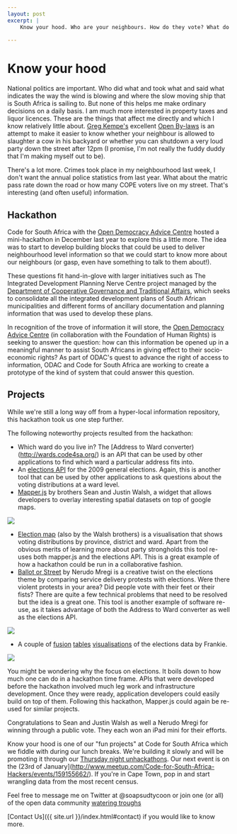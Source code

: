 ```yaml
---
layout: post
excerpt: |
    Know your hood. Who are your neighbours. How do they vote? What do they earn and what are their houses worth? Learn more about the schools in your area. How do you contact your ward councillor and what are they spending their ward allocation budgets on? Many of us don't know although the data exists. Code for South Africa hosted a mini-hackathon last year with the Open Democracy Advice centre to explore just that.
    
---
```


Know your hood
==============

National politics are important. Who did what and took what and said what indicates the way the wind is blowing and where the slow moving ship that is South Africa is sailing to. But none of this helps me make ordinary decisions on a daily basis. I am much more interested in property taxes and liquor licences. These are the things that affect me directly and which I know relatively little about. [Greg Kempe's](https://twitter.com/longhotsummer) excellent [Open By-laws](http://openbylaws.org.za) is an attempt to make it easier to know whether your neighbour is allowed to slaughter a cow in his backyard or whether you can shutdown a very loud party down the street after 12pm (I promise, I'm not really the fuddy duddy that I'm making myself out to be). 

There's a lot more. Crimes took place in my neighbourhood last week, I don't want the annual police statistics from last year. What about the matric pass rate down the road or how many COPE voters live on my street. That's interesting (and often useful) information. 

Hackathon
---------

Code for South Africa with the [Open Democracy Advice Centre](http://www.opendemocracy.org.za) hosted a mini-hackathon in December last year to explore this a little more. The idea was to start to develop building blocks that could be used to deliver neighbourhood level information so that we could start to know more about our neighbours (or gasp, even have something to talk to them about!). 

These questions fit hand-in-glove with larger initiatives such as The Integrated Development Planning Nerve Centre project managed by the [Department of Cooperative Governance and Traditional Affairs](http://www.cogta.gov.za), which seeks to consolidate all the integrated development plans of South African municipalities and different forms of ancillary documentation and planning information that was used to develop these plans. 

In recognition of the trove of information it will store, the [Open Democracy Advice Centre](http://www.opendemocracy.org.za) (in collaboration with the Foundation of Human Rights) is seeking to answer the question: how can this information be opened up in a meaningful manner to assist South Africans in giving effect to their socio-economic rights? As part of ODAC's quest to advance the right of access to information, ODAC and Code for South Africa are working to create a prototype of the kind of system that could answer this question.

Projects
--------

While we're still a long way off from a hyper-local information repository, this hackathon took us one step further. 

The following noteworthy projects resulted from the hackathon:
* Which ward do you live in? The [Address to Ward converter)(http://wards.code4sa.org/) is an API that can be used by other applications to find which ward a particular address fits into.
* An [elections API](http://iec.code4sa.org/) for the 2009 general elections. Again, this is another tool that can be used by other applications to ask questions about the voting distributions at a ward level.
* [Mapper.js](http://www.capesean.co.za/mapper/) by brothers Sean and Justin Walsh, a widget that allows developers to overlay interesting spatial datasets on top of google maps.

<img src="{{ site.url }}/img/mapperjs.png">

* [Election map](http://www.electionmap.co.za/) (also by the Walsh brothers) is a visualisation that shows voting distributions by province, district and ward. Apart from the obvious merits of learning more about party strongholds this tool re-uses both mapper.js and the elections API. This is a great example of how a hackathon could be run in a collaborative fashion.
* [Ballot or Street](http://ballot-or-street.aws.af.cm/) by Nerudo Mregi is a creative twist on the elections theme by comparing service delivery protests with elections. Were there violent protests in your area? Did people vote with their feet or their fists? There are quite a few technical problems that need to be resolved but the idea is a great one. This tool is another example of software re-use, as it takes advantage of both the Address to Ward converter as well as the elections API.

<img src="{{ site.url }}/img/street_or_ballot.png">

* A couple of [fusion](https://www.google.com/fusiontables/DataSource?docid=10Nq9HJr42xuf_7SY33AHeJFRxD-CefdnctW4Jqs) [tables](https://www.google.com/fusiontables/DataSource?docid=10Nq9HJr42xuf_7SY33AHeJFRxD-CefdnctW4Jqs) [visualisations](https://www.google.com/fusiontables/DataSource?docid=1QIs374qGWLdQVLDvi5l9oMepm-Pe_1hnAqfPsDo) of the elections data by Frankie.

<img src="{{ site.url }}/img/frankie.png">

You might be wondering why the focus on elections. It boils down to how much one can do in a hackathon time frame. APIs that were developed before the hackathon involved much leg work and infrastructure development. Once they were ready, application developers could easily build on top of them. Following this hackathon, Mapper.js could again be re-used for similar projects.


Congratulations to Sean and Justin Walsh as well a Nerudo Mregi for winning through a public vote. They each won an iPad mini for their efforts. 

Know your hood is one of our "fun projects" at Code for South Africa which we fiddle with during our lunch breaks. We're building it slowly and will be promoting it through our [Thursday night unhackathons](http://www.meetup.com/Code-for-South-Africa-Hackers/). Our next event is on the (23rd of January](http://www.meetup.com/Code-for-South-Africa-Hackers/events/159155662/). If you're in Cape Town, pop in and start wrangling data from the most recent census.

Feel free to message me on Twitter at @soapsudtycoon or join one (or all) of the open data community [watering troughs](http://www.code4sa.org/index.html#about-opendata)

[Contact Us]({{ site.url }}/index.html#contact) if you would like to know more.




